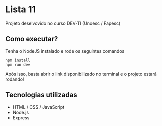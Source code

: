 # Lista 11
Projeto deselvovido no curso DEV-TI (Unoesc / Fapesc)

## Como executar?
Tenha o NodeJS instalado e rode os seguintes comandos
```
npm install
npm run dev
```
Após isso, basta abrir o link disponibilizado no terminal e o projeto estará rodando!

## Tecnologias utilizadas
- HTML / CSS / JavaScript
- Node.js
- Express